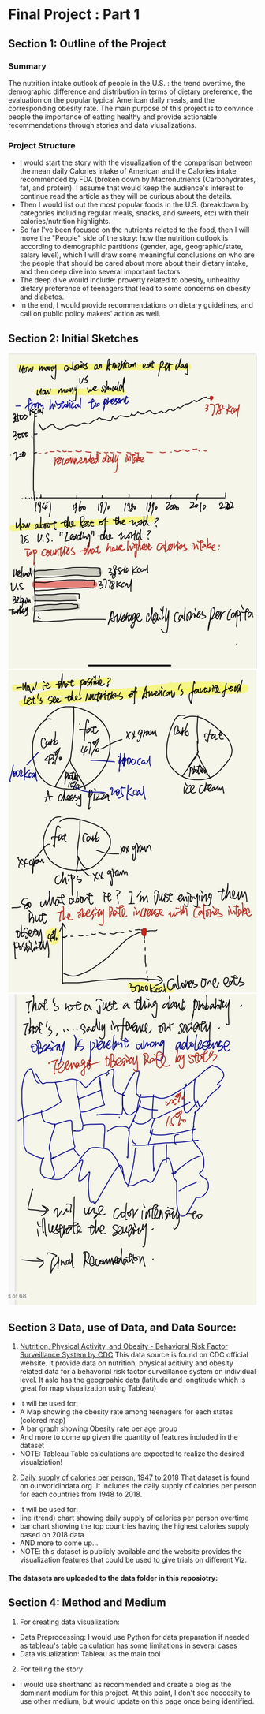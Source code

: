 # Final Project : Part 1
## Section 1: Outline of the Project

### Summary
The nutrition intake outlook of people in the U.S. : the trend overtime, the demographic difference and distribution in terms of dietary preference, the evaluation on the popular typical American daily meals, and the corresponding obesity rate. The main purpose of this project is to convince people the importance of eatting healthy and provide actionable recommendations through stories and data viusalizations. 

### Project Structure
- I would start the story with the visualization of the comparison between the mean daily Calories intake of American and the Calories intake recommended by FDA (broken down by Macronutrients (Carbohydrates, fat, and protein). I assume that would keep the audience's interest to continue read the article as they will be curious about the details. 
- Then I would list out the most popular foods in the U.S. (breakdown by categories including regular meals, snacks, and sweets, etc) with their calories/nutrition highlights. 
- So far I've been focused on the nutrients related to the food, then I will move the "People" side of the story: how the nutrition outlook is according to demographic partitions (gender, age, geographic/state, salary level), which I will draw some meaningful conclusions on who are the people that should be cared about more about their dietary intake, and then deep dive into several important factors. 
- The deep dive would include: proverty related to obesity, unhealthy dietary preference of teenagers that lead to some concerns on obesity and diabetes. 
- In the end, I would provide recommendations on dietary guidelines, and call on public policy makers' action as well.

## Section 2: Initial Sketches
![Initial Sketches-1/3](/img/hw4-1-1.jpg)
![Initial Sketches-2/3](/img/hw4-2.jpg)
![Initial Sketches-3/3](/img/hw4-1.jpg)



## Section 3 Data, use of Data, and Data Source: 

1. [Nutrition, Physical Activity, and Obesity - Behavioral Risk Factor Surveillance System by CDC](https://chronicdata.cdc.gov/Nutrition-Physical-Activity-and-Obesity/Nutrition-Physical-Activity-and-Obesity-Behavioral/hn4x-zwk7) This data source is found on CDC official website. It provide data on nutrition, physical acitivity and obesity related data for a behavorial risk factor surveillance system on individual level. It aslo has the geogrpahic data (latitude and longtitude which is great for map visualization using Tableau)
- It will be used for:
- A Map showing the obesity rate among teenagers for each states (colored map)
- A bar graph showing Obesity rate per age group
- And more to come up given the quantity of features included in the dataset
- NOTE: Tableau Table calculations are expected to realize the desired visualziation!
2. [Daily supply of calories per person, 1947 to 2018](https://ourworldindata.org/grapher/daily-per-capita-caloric-supply?tab=chart&country=~USA)
That dataset is found on ourworldindata.org. It includes the daily supply of calories per person for each countries from 1948 to 2018.
- It will be used for:
- line (trend) chart showing daily supply of calories per person overtime
- bar chart showing the top countries having the highest calories supply based on 2018 data 
- AND more to come up...
- NOTE: this dataset is publicly available and the website provides the visualization features that could be used to give trials on different Viz.

#### The datasets are uploaded to the data folder in this reposiotry:

<meta http-equiv="refresh" content="0" url="http://ireneziyouli.github.io/data-visualization-portfolio/data/work.html" />


## Section 4: Method and Medium
1. For creating data visualization:
- Data Preprocessing: I would use Python for data preparation if needed as tableau's table calculation has some limitations in several cases
- Data visualization: Tableau as the main tool 
2. For telling the story:
- I would use shorthand as recommended and create a blog as the dominant medium for this project. At this point, I don't see neccesity to use other medium, but would update on this page once being identified.


